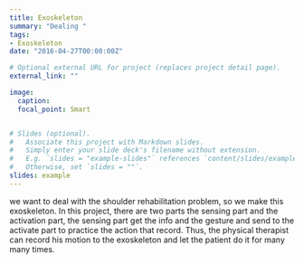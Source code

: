 ```yaml
---
title: Exoskeleton
summary: "Dealing "
tags:
- Exoskeleton
date: "2016-04-27T00:00:00Z"

# Optional external URL for project (replaces project detail page).
external_link: ""

image:
  caption: 
  focal_point: Smart


# Slides (optional).
#   Associate this project with Markdown slides.
#   Simply enter your slide deck's filename without extension.
#   E.g. `slides = "example-slides"` references `content/slides/example-slides.md`.
#   Otherwise, set `slides = ""`.
slides: example
---
```


we want to deal with the shoulder rehabilitation problem, so we make this exoskeleton. In this project, there are two parts the sensing part and the activation part, the sensing part get the info and the gesture and send to the activate part to practice the action that record. Thus, the physical therapist can record his motion to the exoskeleton and let the patient do it for many many times.
